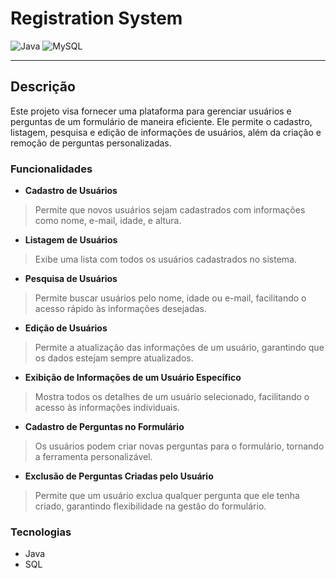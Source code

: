 # Registration System

![Java](https://img.shields.io/badge/java-%23ED8B00.svg?style=for-the-badge&logo=openjdk&logoColor=white)
![MySQL](https://img.shields.io/badge/mysql-4479A1.svg?style=for-the-badge&logo=mysql&logoColor=white)

---

## Descrição
Este projeto visa fornecer uma plataforma para gerenciar usuários e perguntas de um formulário de maneira eficiente. Ele permite o cadastro, listagem, pesquisa e edição de informações de usuários, além da criação e remoção de perguntas personalizadas.

### Funcionalidades

* **Cadastro de Usuários**
>Permite que novos usuários sejam cadastrados com informações como nome, e-mail, idade, e altura.

* **Listagem de Usuários**
>Exibe uma lista com todos os usuários cadastrados no sistema.

* **Pesquisa de Usuários**
>Permite buscar usuários pelo nome, idade ou e-mail, facilitando o acesso rápido às informações desejadas.

* **Edição de Usuários**
>Permite a atualização das informações de um usuário, garantindo que os dados estejam sempre atualizados.

* **Exibição de Informações de um Usuário Específico**
>Mostra todos os detalhes de um usuário selecionado, facilitando o acesso às informações individuais.

* **Cadastro de Perguntas no Formulário**
>Os usuários podem criar novas perguntas para o formulário, tornando a ferramenta personalizável.

* **Exclusão de Perguntas Criadas pelo Usuário**
>Permite que um usuário exclua qualquer pergunta que ele tenha criado, garantindo flexibilidade na gestão do formulário.

### Tecnologias 
- Java
- SQL
